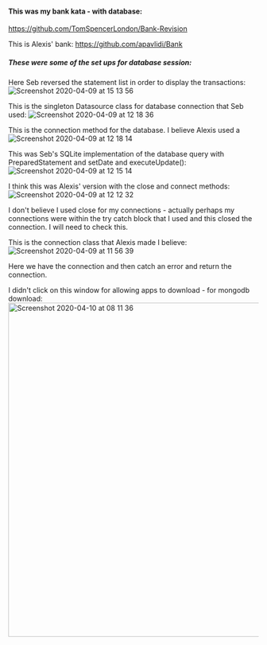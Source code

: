 #### This was my bank kata - with database:

https://github.com/TomSpencerLondon/Bank-Revision

This is Alexis' bank:
https://github.com/apavlidi/Bank

##### These were some of the set ups for database session:
Here Seb reversed the statement list in order to display the transactions:
![Screenshot 2020-04-09 at 15 13 56](https://user-images.githubusercontent.com/27693622/78970020-43724480-7b00-11ea-8e68-5368836f68d7.png)

This is the singleton Datasource class for database connection that Seb used:
![Screenshot 2020-04-09 at 12 18 36](https://user-images.githubusercontent.com/27693622/78970072-63096d00-7b00-11ea-8ef6-7a0afe438bae.png)

This is the connection method for the database. I believe Alexis used a 
![Screenshot 2020-04-09 at 12 18 14](https://user-images.githubusercontent.com/27693622/78970134-8502ef80-7b00-11ea-8560-6b3178ce18f1.png)

This was Seb's SQLite implementation of the database query with PreparedStatement and setDate and executeUpdate():
![Screenshot 2020-04-09 at 12 15 14](https://user-images.githubusercontent.com/27693622/78970261-d4e1b680-7b00-11ea-9cda-814f84aa62b4.png)


I think this was Alexis' version with the close and connect methods:
![Screenshot 2020-04-09 at 12 12 32](https://user-images.githubusercontent.com/27693622/78970312-efb42b00-7b00-11ea-9d2d-37f6a25fd176.png)

I don't believe I used close for my connections - actually perhaps my connections were within the try catch block that I used and this closed the connection. I will need to check this.

This is the connection class that Alexis made I believe:
![Screenshot 2020-04-09 at 11 56 39](https://user-images.githubusercontent.com/27693622/78970525-65b89200-7b01-11ea-8193-2d673a22e762.png)

Here we have the connection and then catch an error and return the connection.


I didn't click on this window for allowing apps to download - for mongodb download:
<img width="672" alt="Screenshot 2020-04-10 at 08 11 36" src="https://user-images.githubusercontent.com/27693622/78971349-4589d280-7b03-11ea-961e-96be66f2090d.png">
